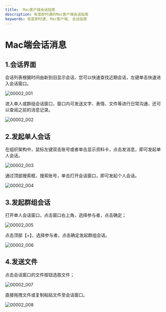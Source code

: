 ```yaml
---
title:  Mac客户端会话指南
description: 有度即时通的Mac客户端会话指南
keywords: 有度即时通, Mac客户端, 会话指南
---
```


# Mac端会话消息

## 1.会话界面

会话列表根据时间由新到旧显示会话，您可以快速查找近期会话，左键单击快速进入会话窗口。

![00002_001](./res/b01_00002/00002_001.png)

进入单人或群组会话窗口，窗口内可发送文字、表情、文件等进行日常沟通，还可以查阅之前的消息记录。

![00002_002](./res/b01_00002/00002_002.png)

## 2.发起单人会话

在组织架构中，鼠标左键双击账号或者单击显示资料卡，点击发消息，即可发起单人会话。

![00002_003](./res/b01_00002/00002_003.png)

通过顶部搜索框，搜索账号，单击打开会话窗口，即可发起个人会话。

![00002_004](./res/b01_00002/00002_004.png)

## 3.发起群组会话

打开单人会话窗口，点击窗口右上角，选择参与者，点击确定；

![00002_005](./res/b01_00002/00002_005.png)

点击顶部【+】，选择参与者，点击确定发起群组会话。

![00002_006](./res/b01_00002/00002_006.png)

## 4.发送文件

点击会话窗口的文件按钮选取文件；

![00002_007](./res/b01_00002/00002_007.png)

 直接拖拽文件或复制粘贴文件至会话窗口。

![00002_008](./res/b01_00002/00002_008.png)
